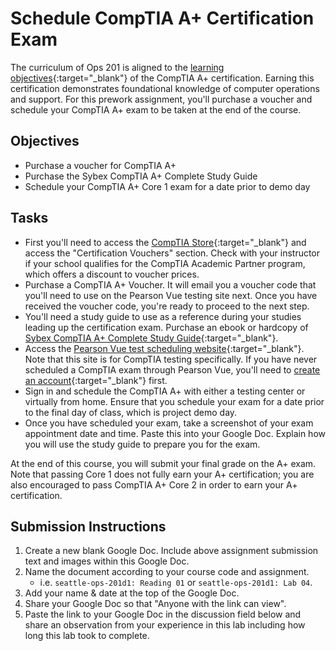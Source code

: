 # Schedule CompTIA A+ Certification Exam

The curriculum of Ops 201 is aligned to the [learning objectives](https://www.comptia.org/training/resources/exam-objectives){:target="_blank"} of the CompTIA A+ certification. Earning this certification demonstrates foundational knowledge of computer operations and support. For this prework assignment, you'll purchase a voucher and schedule your CompTIA A+ exam to be taken at the end of the course.

## Objectives

- Purchase a voucher for CompTIA A+
- Purchase the Sybex CompTIA A+ Complete Study Guide
- Schedule your CompTIA A+ Core 1 exam for a date prior to demo day

## Tasks

- First you'll need to access the [CompTIA Store](https://store.comptia.org/){:target="_blank"} and access the "Certification Vouchers" section. Check with your instructor if your school qualifies for the CompTIA Academic Partner program, which offers a discount to voucher prices.
- Purchase a CompTIA A+ Voucher. It will email you a voucher code that you'll need to use on the Pearson Vue testing site next. Once you have received the voucher code, you're ready to proceed to the next step. 
- You'll need a study guide to use as a reference during your studies leading up the certification exam. Purchase an ebook or hardcopy of [Sybex CompTIA A+ Complete Study Guide](https://www.amazon.com/CompTIA-Complete-Study-Guide-220-1001/dp/1119515939/){:target="_blank"}.
- Access the [Pearson Vue test scheduling website](https://home.pearsonvue.com/Clients/CompTIA.aspx){:target="_blank"}. Note that this site is for CompTIA testing specifically. If you have never scheduled a CompTIA exam through Pearson Vue, you'll need to [create an account](https://wsr.pearsonvue.com/testtaker/profile/create/SignUp.htm?clientCode=COMPTIA&locale=en_US){:target="_blank"} first.
- Sign in and schedule the CompTIA A+ with either a testing center or virtually from home. Ensure that you schedule your exam for a date prior to the final day of class, which is project demo day.
- Once you have scheduled your exam, take a screenshot of your exam appointment date and time. Paste this into your Google Doc. Explain how you will use the study guide to prepare you for the exam.

At the end of this course, you will submit your final grade on the A+ exam. Note that passing Core 1 does not fully earn your A+ certification; you are also encouraged to pass CompTIA A+ Core 2 in order to earn your A+ certification.

## Submission Instructions

1. Create a new blank Google Doc. Include above assignment submission text and images within this Google Doc.
1. Name the document according to your course code and assignment.
   - i.e. `seattle-ops-201d1: Reading 01` or `seattle-ops-201d1: Lab 04`.
1. Add your name & date at the top of the Google Doc.
1. Share your Google Doc so that "Anyone with the link can view".
1. Paste the link to your Google Doc in the discussion field below and share an observation from your experience in this lab including how long this lab took to complete.
